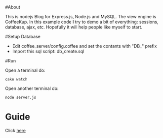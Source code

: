 #About

This is nodejs Blog for Express.js, Node.js and MySQL. 
The view engine is CoffeeKup. In this example code I try to demo a bit of everything: sessions, database, ajax, etc. Hopefully it will help people like myself to start.

#Setup Database

* Edit coffee_server/config.coffee and set the contants with "DB_" prefix
* Import this sql script: db_create.sql

#Run

Open a terminal do: 

```
cake watch
```

Open another terminal do:

```
node server.js
```

# Guide

Click [here](http://coffeemvc.appinmotion.com/guide)
